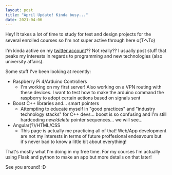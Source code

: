 ```yaml
---
layout: post
title: "April Update! Kinda busy..."
date: 2021-04-06
---
```

 Hey! It takes a lot of time to study for test and design projects for the several enrolled courses so I'm not super active through here o(TヘTo)
 
 I'm kinda active on my [twitter account](https://twitter.com/alberto_cruzsal)?? Not really?? I usually post stuff that peaks my interests in regards to programming and new technologies (also university affairs).
 
 Some stuff I've been looking at recently:
  - Raspberry Pi 4/Arduino Controllers
      - I'm working on my first server! Also working on a VPN routing with these devices. I want to test how to make the arduino command the raspberry to adopt certain actions based on signals sent
  -  Boost C++ libraries and... smart pointers 
      - Attempting to educate myself in "good practices" and "industry technology stacks" for C++ devs... boost is so confusing and I'm still hardcoding _new/delete_ pointer sequences... we will see...  
  - Angular(?)/HTML/CSS
      - This page is actually me practicing all of that! Web/App development are not my interests in terms of future proffesional endeavours but it's never bad to know a little bit about everything! 

That's mostly what I'm doing in my free time. For my courses I'm actually using Flask and python to make an app but more details on that later!

See you around! :D

